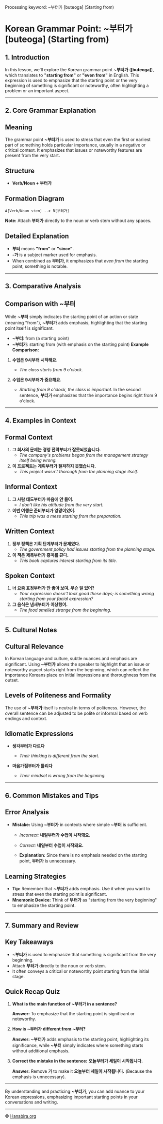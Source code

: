 Processing keyword: ~부터가 [buteoga] (Starting from)
# Korean Grammar Point: ~부터가 [buteoga] (Starting from)

## 1. Introduction
In this lesson, we'll explore the Korean grammar point **~부터가** (**[buteoga]**), which translates to **"starting from"** or **"even from"** in English. This expression is used to emphasize that the starting point or the very beginning of something is significant or noteworthy, often highlighting a problem or an important aspect.

---
## 2. Core Grammar Explanation
## Meaning
The grammar point **~부터가** is used to stress that even the first or earliest part of something holds particular importance, usually in a negative or critical context. It emphasizes that issues or noteworthy features are present from the very start.
## Structure
- **Verb/Noun + 부터가**
## Formation Diagram
```
A[Verb/Noun stem] --> B[부터가]
```
**Note:** Attach **부터가** directly to the noun or verb stem without any spaces.
## Detailed Explanation
- **부터** means **"from"** or **"since"**.
- **-가** is a subject marker used for emphasis.
- When combined as **부터가**, it emphasizes that *even from* the starting point, something is notable.
---
## 3. Comparative Analysis
## Comparison with ~부터
While **~부터** simply indicates the starting point of an action or state (meaning "from"), **~부터가** adds emphasis, highlighting that the starting point itself is significant.
- **~부터**: from (a starting point)
- **~부터가**: starting from (with emphasis on the starting point)
**Example Comparison:**
1. **수업은 9시부터 시작해요.**
   - *The class starts from 9 o'clock.*
   
2. **수업은 9시부터가 중요해요.**
   - *Starting from 9 o'clock, the class is important.*
In the second sentence, **부터가** emphasizes that the importance begins right from 9 o'clock.
---
## 4. Examples in Context
## Formal Context
1. **그 회사의 문제는 경영 전략부터가 잘못되었습니다.**
   - *The company's problems began from the management strategy itself being wrong.*
2. **이 프로젝트는 계획부터가 철저하지 못했습니다.**
   - *This project wasn't thorough from the planning stage itself.*
## Informal Context
1. **그 사람 태도부터가 마음에 안 들어.**
   - *I don't like his attitude from the very start.*
2. **이번 여행은 준비부터가 엉망이었어.**
   - *This trip was a mess starting from the preparation.*
## Written Context
1. **정부 정책은 기획 단계부터가 문제였다.**
   - *The government policy had issues starting from the planning stage.*
2. **이 책은 제목부터가 흥미를 끈다.**
   - *This book captures interest starting from its title.*
## Spoken Context
1. **너 요즘 표정부터가 안 좋아 보여. 무슨 일 있어?**
   - *Your expression doesn't look good these days; is something wrong starting from your facial expression?*
2. **그 음식은 냄새부터가 이상했어.**
   - *The food smelled strange from the beginning.*
---
## 5. Cultural Notes
## Cultural Relevance
In Korean language and culture, subtle nuances and emphasis are significant. Using **~부터가** allows the speaker to highlight that an issue or noteworthy aspect starts right from the beginning, which can reflect the importance Koreans place on initial impressions and thoroughness from the outset.
## Levels of Politeness and Formality
The use of **~부터가** itself is neutral in terms of politeness. However, the overall sentence can be adjusted to be polite or informal based on verb endings and context.
## Idiomatic Expressions
- **생각부터가 다르다**
  - *Their thinking is different from the start.*
  
- **마음가짐부터가 틀리다**
  - *Their mindset is wrong from the beginning.*
---
## 6. Common Mistakes and Tips
## Error Analysis
- **Mistake:** Using **~부터가** in contexts where simple **~부터** is sufficient.
  - *Incorrect:* **내일부터가 수업이 시작돼요.**
  - *Correct:* **내일부터 수업이 시작돼요.**
  
  - **Explanation:** Since there is no emphasis needed on the starting point, **부터가** is unnecessary.
## Learning Strategies
- **Tip:** Remember that **~부터가** adds emphasis. Use it when you want to stress that even the starting point is significant.
- **Mnemonic Device:** Think of **부터가** as "starting from the very beginning" to emphasize the starting point.
---
## 7. Summary and Review
## Key Takeaways
- **~부터가** is used to emphasize that something is significant from the very beginning.
- Attach **부터가** directly to the noun or verb stem.
- It often conveys a critical or noteworthy point starting from the initial stage.
## Quick Recap Quiz
1. **What is the main function of ~부터가 in a sentence?**
   
   **Answer:** To emphasize that the starting point is significant or noteworthy.

2. **How is ~부터가 different from ~부터?**
   
   **Answer:** **~부터가** adds emphasis to the starting point, highlighting its significance, while **~부터** simply indicates where something starts without additional emphasis.

3. **Correct the mistake in the sentence:**
   **오늘부터가 세일이 시작됩니다.**
   
   **Answer:** Remove **가** to make it **오늘부터 세일이 시작됩니다.** (Because the emphasis is unnecessary).
---
By understanding and practicing **~부터가**, you can add nuance to your Korean expressions, emphasizing important starting points in your conversations and writing.

---
© [Hanabira.org](https://hanabira.org)
